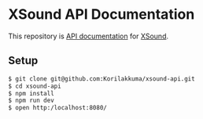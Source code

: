 XSound API Documentation
=========

This repository is [API documentation](https://xsound.dev/) for [XSound](https://github.com/Korilakkuma/XSound).

## Setup

```bash
$ git clone git@github.com:Korilakkuma/xsound-api.git
$ cd xsound-api
$ npm install
$ npm run dev
$ open http:/localhost:8080/
```
